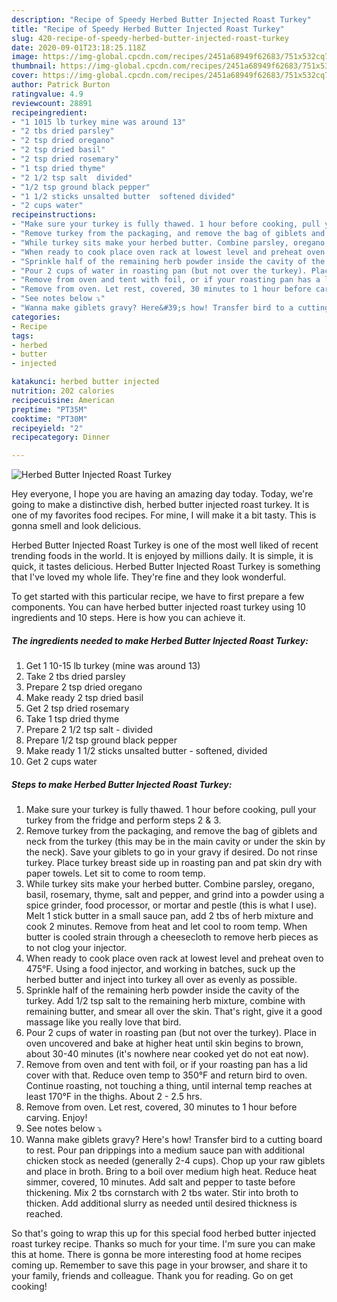 ```yaml
---
description: "Recipe of Speedy Herbed Butter Injected Roast Turkey"
title: "Recipe of Speedy Herbed Butter Injected Roast Turkey"
slug: 420-recipe-of-speedy-herbed-butter-injected-roast-turkey
date: 2020-09-01T23:18:25.118Z
image: https://img-global.cpcdn.com/recipes/2451a68949f62683/751x532cq70/herbed-butter-injected-roast-turkey-recipe-main-photo.jpg
thumbnail: https://img-global.cpcdn.com/recipes/2451a68949f62683/751x532cq70/herbed-butter-injected-roast-turkey-recipe-main-photo.jpg
cover: https://img-global.cpcdn.com/recipes/2451a68949f62683/751x532cq70/herbed-butter-injected-roast-turkey-recipe-main-photo.jpg
author: Patrick Burton
ratingvalue: 4.9
reviewcount: 28891
recipeingredient:
- "1 1015 lb turkey mine was around 13"
- "2 tbs dried parsley"
- "2 tsp dried oregano"
- "2 tsp dried basil"
- "2 tsp dried rosemary"
- "1 tsp dried thyme"
- "2 1/2 tsp salt  divided"
- "1/2 tsp ground black pepper"
- "1 1/2 sticks unsalted butter  softened divided"
- "2 cups water"
recipeinstructions:
- "Make sure your turkey is fully thawed. 1 hour before cooking, pull your turkey from the fridge and perform steps 2 &amp; 3."
- "Remove turkey from the packaging, and remove the bag of giblets and neck from the turkey (this may be in the main cavity or under the skin by the neck). Save your giblets to go in your gravy if desired. Do not rinse turkey. Place turkey breast side up in roasting pan and pat skin dry with paper towels. Let sit to come to room temp."
- "While turkey sits make your herbed butter. Combine parsley, oregano, basil, rosemary, thyme, salt and pepper, and grind into a powder using a spice grinder, food processor, or mortar and pestle (this is what I use). Melt 1 stick butter in a small sauce pan, add 2 tbs of herb mixture and cook 2 minutes. Remove from heat and let cool to room temp. When butter is cooled strain through a cheesecloth to remove herb pieces as to not clog your injector."
- "When ready to cook place oven rack at lowest level and preheat oven to 475°F. Using a food injector, and working in batches, suck up the herbed butter and inject into turkey all over as evenly as possible."
- "Sprinkle half of the remaining herb powder inside the cavity of the turkey. Add 1/2 tsp salt to the remaining herb mixture, combine with remaining butter, and smear all over the skin. That&#39;s right, give it a good massage like you really love that bird."
- "Pour 2 cups of water in roasting pan (but not over the turkey). Place in oven uncovered and bake at higher heat until skin begins to brown, about 30-40 minutes (it&#39;s nowhere near cooked yet do not eat now)."
- "Remove from oven and tent with foil, or if your roasting pan has a lid cover with that. Reduce oven temp to 350°F and return bird to oven. Continue roasting, not touching a thing, until internal temp reaches at least 170°F in the thighs. About 2 - 2.5 hrs."
- "Remove from oven. Let rest, covered, 30 minutes to 1 hour before carving. Enjoy!"
- "See notes below ⤵"
- "Wanna make giblets gravy? Here&#39;s how! Transfer bird to a cutting board to rest. Pour pan drippings into a medium sauce pan with additional chicken stock as needed (generally 2-4 cups). Chop up your raw giblets and place in broth. Bring to a boil over medium high heat. Reduce heat simmer, covered, 10 minutes. Add salt and pepper to taste before thickening. Mix 2 tbs cornstarch with 2 tbs water. Stir into broth to thicken. Add additional slurry as needed until desired thickness is reached."
categories:
- Recipe
tags:
- herbed
- butter
- injected

katakunci: herbed butter injected 
nutrition: 202 calories
recipecuisine: American
preptime: "PT35M"
cooktime: "PT30M"
recipeyield: "2"
recipecategory: Dinner

---
```



![Herbed Butter Injected Roast Turkey](https://img-global.cpcdn.com/recipes/2451a68949f62683/751x532cq70/herbed-butter-injected-roast-turkey-recipe-main-photo.jpg)

Hey everyone, I hope you are having an amazing day today. Today, we're going to make a distinctive dish, herbed butter injected roast turkey. It is one of my favorites food recipes. For mine, I will make it a bit tasty. This is gonna smell and look delicious.

Herbed Butter Injected Roast Turkey is one of the most well liked of recent trending foods in the world. It is enjoyed by millions daily. It is simple, it is quick, it tastes delicious. Herbed Butter Injected Roast Turkey is something that I've loved my whole life. They're fine and they look wonderful.




To get started with this particular recipe, we have to first prepare a few components. You can have herbed butter injected roast turkey using 10 ingredients and 10 steps. Here is how you can achieve it.

<!--inarticleads1-->

##### The ingredients needed to make Herbed Butter Injected Roast Turkey:

1. Get 1 10-15 lb turkey (mine was around 13)
1. Take 2 tbs dried parsley
1. Prepare 2 tsp dried oregano
1. Make ready 2 tsp dried basil
1. Get 2 tsp dried rosemary
1. Take 1 tsp dried thyme
1. Prepare 2 1/2 tsp salt - divided
1. Prepare 1/2 tsp ground black pepper
1. Make ready 1 1/2 sticks unsalted butter - softened, divided
1. Get 2 cups water




<!--inarticleads2-->

##### Steps to make Herbed Butter Injected Roast Turkey:

1. Make sure your turkey is fully thawed. 1 hour before cooking, pull your turkey from the fridge and perform steps 2 &amp; 3.
1. Remove turkey from the packaging, and remove the bag of giblets and neck from the turkey (this may be in the main cavity or under the skin by the neck). Save your giblets to go in your gravy if desired. Do not rinse turkey. Place turkey breast side up in roasting pan and pat skin dry with paper towels. Let sit to come to room temp.
1. While turkey sits make your herbed butter. Combine parsley, oregano, basil, rosemary, thyme, salt and pepper, and grind into a powder using a spice grinder, food processor, or mortar and pestle (this is what I use). Melt 1 stick butter in a small sauce pan, add 2 tbs of herb mixture and cook 2 minutes. Remove from heat and let cool to room temp. When butter is cooled strain through a cheesecloth to remove herb pieces as to not clog your injector.
1. When ready to cook place oven rack at lowest level and preheat oven to 475°F. Using a food injector, and working in batches, suck up the herbed butter and inject into turkey all over as evenly as possible.
1. Sprinkle half of the remaining herb powder inside the cavity of the turkey. Add 1/2 tsp salt to the remaining herb mixture, combine with remaining butter, and smear all over the skin. That&#39;s right, give it a good massage like you really love that bird.
1. Pour 2 cups of water in roasting pan (but not over the turkey). Place in oven uncovered and bake at higher heat until skin begins to brown, about 30-40 minutes (it&#39;s nowhere near cooked yet do not eat now).
1. Remove from oven and tent with foil, or if your roasting pan has a lid cover with that. Reduce oven temp to 350°F and return bird to oven. Continue roasting, not touching a thing, until internal temp reaches at least 170°F in the thighs. About 2 - 2.5 hrs.
1. Remove from oven. Let rest, covered, 30 minutes to 1 hour before carving. Enjoy!
1. See notes below ⤵
1. Wanna make giblets gravy? Here&#39;s how! Transfer bird to a cutting board to rest. Pour pan drippings into a medium sauce pan with additional chicken stock as needed (generally 2-4 cups). Chop up your raw giblets and place in broth. Bring to a boil over medium high heat. Reduce heat simmer, covered, 10 minutes. Add salt and pepper to taste before thickening. Mix 2 tbs cornstarch with 2 tbs water. Stir into broth to thicken. Add additional slurry as needed until desired thickness is reached.




So that's going to wrap this up for this special food herbed butter injected roast turkey recipe. Thanks so much for your time. I'm sure you can make this at home. There is gonna be more interesting food at home recipes coming up. Remember to save this page in your browser, and share it to your family, friends and colleague. Thank you for reading. Go on get cooking!
